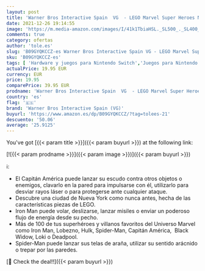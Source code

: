 ```yaml
---
layout: post
title: 'Warner Bros Interactive Spain  VG  - LEGO Marvel Super Heroes Nintendo Switch'
date: 2021-12-26 19:14:55
image: 'https://m.media-amazon.com/images/I/41k1TbiaHSL._SL500_._SL400_.jpg'
comments: true
category: ofertas
author: 'tole.es'
slug: 'B09GYQKCCZ-es Warner Bros Interactive Spain VG - LEGO Marvel Super...'
sku: 'B09GYQKCCZ-es'
tags: [ 'Hardware y juegos para Nintendo Switch','Juegos para Nintendo Switch','Videojuegos','lego','warner bros interactive spain (vg)', ]
actualPrice: 19.95 EUR
currency: EUR
price: 19.95
comparePrice: 39.95 EUR
prodname: 'Warner Bros Interactive Spain  VG  - LEGO Marvel Super Heroes Nintendo Switch'
country: 'es'
flag: '🇪🇸'
brand: 'Warner Bros Interactive Spain (VG)'
buyurl: 'https://www.amazon.es/dp/B09GYQKCCZ/?tag=tolees-21'
descuento: '50.06'
average: '25.9125'
---
```


You've got [{{< param title >}}]({{< param buyurl >}}) at the following link:

[![{{< param prodname >}}]({{< param image >}})]({{< param buyurl >}})

ℹ️:

- El Capitán América puede lanzar su escudo contra otros objetos o enemigos, clavarlo en la pared para impulsarse con él, utilizarlo para desviar rayos láser o para protegerse ante cualquier ataque.
- Descubre una ciudad de Nueva York como nunca antes, hecha de las características piezas de LEGO.
- Iron Man puede volar, deslizarse, lanzar misiles o enviar un poderoso flujo de energía desde su pecho.
- Más de 100 de tus superhéroes y villanos favoritos del Universo Marvel como Iron Man, Lobezno, Hulk, Spider-Man, Capitán América,  Black Widow, Loki o Deadpool.
- Spider-Man puede lanzar sus telas de araña, utilizar su sentido arácnido o trepar por las paredes.

[🛒 Check the deal!!]({{< param buyurl >}})

